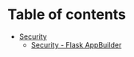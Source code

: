 # Table of contents

* [Security](README.md)
  * [Security - Flask AppBuilder](readme/security-flask-appbuilder.md)
